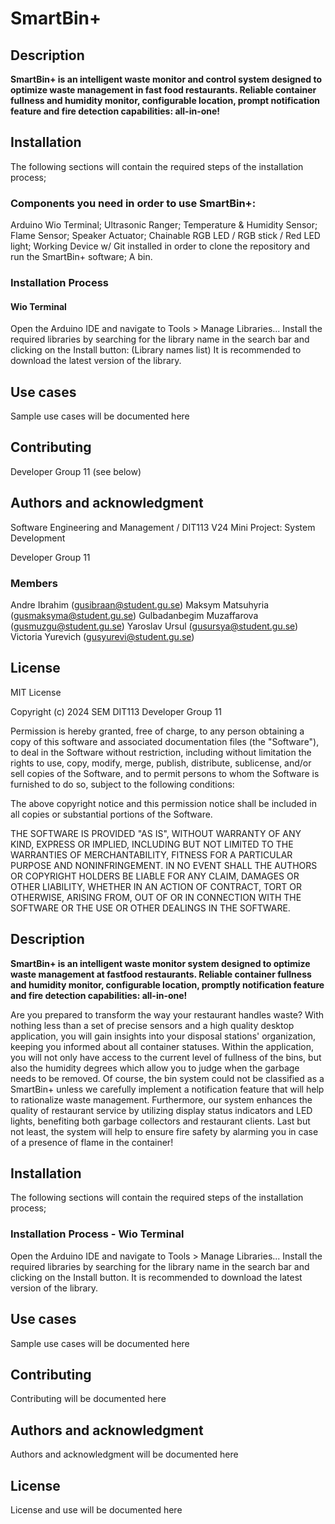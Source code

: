 # SmartBin+

## Description

**SmartBin+ is an intelligent waste monitor and control system designed to optimize waste management in fast food restaurants. Reliable container fullness and humidity monitor, configurable location, prompt notification feature and fire detection capabilities: all-in-one!**

## Installation

The following sections will contain the required steps of the installation process;

### Components you need in order to use SmartBin+:

Arduino Wio Terminal;
Ultrasonic Ranger;
Temperature & Humidity Sensor;
Flame Sensor;
Speaker Actuator;
Chainable RGB LED / RGB stick / Red LED light;
Working Device w/ Git installed in order to clone the repository and run the SmartBin+ software;
A bin.

### Installation Process

#### Wio Terminal

Open the Arduino IDE and navigate to Tools > Manage Libraries...
Install the required libraries by searching for the library name in the search bar and clicking on the Install button:
(Library names list)
It is recommended to download the latest version of the library.

## Use cases

Sample use cases will be documented here

## Contributing

Developer Group 11 (see below)

## Authors and acknowledgment

Software Engineering and Management / DIT113 V24 Mini Project: System Development

Developer Group 11

### Members

Andre Ibrahim (gusibraan@student.gu.se)
Maksym Matsuhyria (gusmaksyma@student.gu.se)
Gulbadanbegim Muzaffarova (gusmuzgu@student.gu.se)
Yaroslav Ursul (gusursya@student.gu.se)
Victoria Yurevich (gusyurevi@student.gu.se)

## License

MIT License

Copyright (c) 2024 SEM DIT113 Developer Group 11

Permission is hereby granted, free of charge, to any person obtaining a copy
of this software and associated documentation files (the "Software"), to deal
in the Software without restriction, including without limitation the rights
to use, copy, modify, merge, publish, distribute, sublicense, and/or sell
copies of the Software, and to permit persons to whom the Software is
furnished to do so, subject to the following conditions:

The above copyright notice and this permission notice shall be included in all
copies or substantial portions of the Software.

THE SOFTWARE IS PROVIDED "AS IS", WITHOUT WARRANTY OF ANY KIND, EXPRESS OR
IMPLIED, INCLUDING BUT NOT LIMITED TO THE WARRANTIES OF MERCHANTABILITY,
FITNESS FOR A PARTICULAR PURPOSE AND NONINFRINGEMENT. IN NO EVENT SHALL THE
AUTHORS OR COPYRIGHT HOLDERS BE LIABLE FOR ANY CLAIM, DAMAGES OR OTHER
LIABILITY, WHETHER IN AN ACTION OF CONTRACT, TORT OR OTHERWISE, ARISING FROM,
OUT OF OR IN CONNECTION WITH THE SOFTWARE OR THE USE OR OTHER DEALINGS IN THE
SOFTWARE.

## Description

**SmartBin+ is an intelligent waste monitor system designed to optimize waste management at fastfood restaurants. Reliable container fullness and humidity monitor, configurable location, promptly notification feature and fire detection capabilities: all-in-one!**

Are you prepared to transform the way your restaurant handles waste? With nothing less than a set of precise sensors and a high quality desktop application, you will gain insights into your disposal stations' organization, keeping you informed about all container statuses. Within the application, you will not only have access to the current level of fullness of the bins, but also the humidity degrees which allow you to judge when the garbage needs to be removed. Of course, the bin system could not be classified as a SmartBin+ unless we carefully implement a notification feature that will help to rationalize waste management. Furthermore, our system enhances the quality of restaurant service by utilizing display status indicators and LED lights, benefiting both garbage collectors and restaurant clients. Last but not least, the system will help to ensure fire safety by alarming you in case of a presence of flame in the container!

## Installation

The following sections will contain the required steps of the installation process;

### Installation Process - Wio Terminal

Open the Arduino IDE and navigate to Tools > Manage Libraries...
Install the required libraries by searching for the library name in the search bar and clicking on the Install button.
It is recommended to download the latest version of the library.

## Use cases

Sample use cases will be documented here

## Contributing

Contributing will be documented here

## Authors and acknowledgment

Authors and acknowledgment will be documented here

## License

License and use will be documented here
